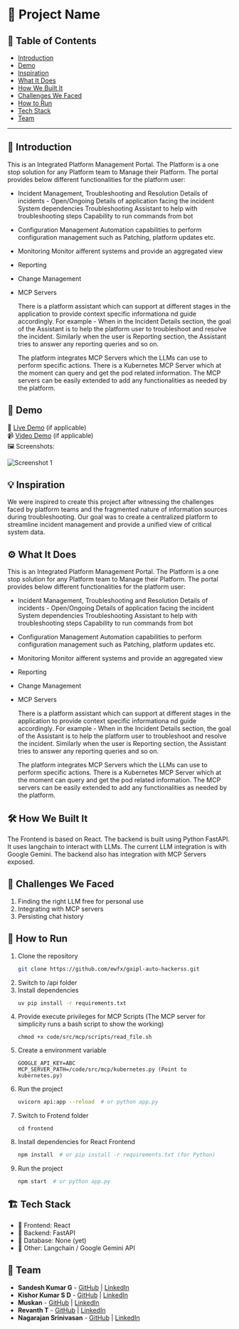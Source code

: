 # 🚀 Project Name

## 📌 Table of Contents
- [Introduction](#introduction)
- [Demo](#demo)
- [Inspiration](#inspiration)
- [What It Does](#what-it-does)
- [How We Built It](#how-we-built-it)
- [Challenges We Faced](#challenges-we-faced)
- [How to Run](#how-to-run)
- [Tech Stack](#tech-stack)
- [Team](#team)

---

## 🎯 Introduction
This is an Integrated Platform Management Portal. The Platform is a one stop solution for any Platform team to Manage their Platform. The portal provides below different functionalities for the platform user:
- Incident Management, Troubleshooting and Resolution
   Details of incidents - Open/Ongoing
   Details of application facing the incident
   System dependencies
   Troubleshooting Assistant to help with troubleshooting steps
   Capability to run commands from bot
- Configuration Management
   Automation capabilities to perform configuration management such as Patching, platform updates etc.
- Monitoring 
   Monitor aifferent systems and provide an aggregated view
- Reporting
- Change Management
- MCP Servers
   
   There is a platform assistant which can support at different stages in the application to provide context specific informationa nd guide accordingly. For example - When in the Incident Details section, the goal of the Assistant is to help the platform user to troubleshoot and resolve the incident.
   Similarly when the user is Reporting section, the Assistant tries to answer any reporting queries and so on.

   The platform integrates MCP Servers which the LLMs can use to perform specific actions. There is a Kubernetes MCP Server which at the moment can query and get the pod related information. The MCP servers can be easily extended to add any functionalities as needed by the platform.
    

## 🎥 Demo
🔗 [Live Demo](#) (if applicable)  
📹 [Video Demo](#) (if applicable)  
🖼️ Screenshots:

![Screenshot 1](link-to-image)

## 💡 Inspiration
We were inspired to create this project after witnessing the challenges faced by platform teams and the fragmented nature of information sources during troubleshooting. Our goal was to create a centralized platform to streamline incident management and provide a unified view of critical system data.

## ⚙️ What It Does
This is an Integrated Platform Management Portal. The Platform is a one stop solution for any Platform team to Manage their Platform. The portal provides below different functionalities for the platform user:
- Incident Management, Troubleshooting and Resolution
   Details of incidents - Open/Ongoing
   Details of application facing the incident
   System dependencies
   Troubleshooting Assistant to help with troubleshooting steps
   Capability to run commands from bot
- Configuration Management
   Automation capabilities to perform configuration management such as Patching, platform updates etc.
- Monitoring 
   Monitor aifferent systems and provide an aggregated view
- Reporting
- Change Management
- MCP Servers
   
   There is a platform assistant which can support at different stages in the application to provide context specific informationa nd guide accordingly. For example - When in the Incident Details section, the goal of the Assistant is to help the platform user to troubleshoot and resolve the incident.
   Similarly when the user is Reporting section, the Assistant tries to answer any reporting queries and so on.

   The platform integrates MCP Servers which the LLMs can use to perform specific actions. There is a Kubernetes MCP Server which at the moment can query and get the pod related information. The MCP servers can be easily extended to add any functionalities as needed by the platform.

## 🛠️ How We Built It
The Frontend is based on React. The backend is built using Python FastAPI. It uses langchain to interact with LLMs. The current LLM integration is with Google Gemini. The backend also has integration with MCP Servers exposed.

## 🚧 Challenges We Faced
1. Finding the right LLM free for personal use
2. Integrating with MCP servers
3. Persisting chat history

## 🏃 How to Run
1. Clone the repository  
   ```sh
   git clone https://github.com/ewfx/gaipl-auto-hackerss.git
   ```
2. Switch to /api folder
3. Install dependencies  
   ```sh
   uv pip install -r requirements.txt
   ```
4. Provide execute privileges for MCP Scripts (The MCP server for simplicity runs a bash script to show the working)
   ```
   chmod +x code/src/mcp/scripts/read_file.sh
   ```
5. Create a environment variable 
   ```
   GOOGLE_API_KEY=ABC
   MCP_SERVER_PATH=/code/src/mcp/kubernetes.py (Point to kubernetes.py)
   ```
6. Run the project  
   ```sh
   uvicorn api:app --reload  # or python app.py
   ```
7. Switch to Frotend folder
   ```
   cd frontend
   ```
8. Install dependencies  for React Frontend
   ```sh
   npm install  # or pip install -r requirements.txt (for Python)
   ```
9. Run the project  
   ```sh
   npm start  # or python app.py
   ```

## 🏗️ Tech Stack
- 🔹 Frontend: React
- 🔹 Backend:  FastAPI 
- 🔹 Database: None (yet)
- 🔹 Other: Langchain / Google Gemini API

## 👥 Team
- **Sandesh Kumar G** - [GitHub](#) | [LinkedIn](#)
- **Kishor Kumar S D** - [GitHub](#) | [LinkedIn](#)
- **Muskan** - [GitHub](#) | [LinkedIn](#)
- **Revanth T** - [GitHub](#) | [LinkedIn](#)
- **Nagarajan Srinivasan** - [GitHub](#) | [LinkedIn](#)